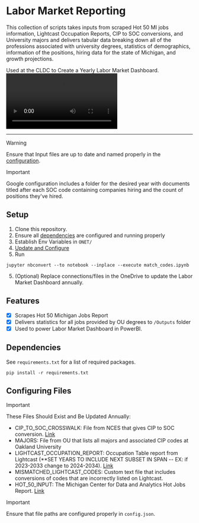 # Labor Market Reporting

This collection of scripts takes inputs from scraped Hot 50 MI jobs information, Lightcast Occupation Reports, CIP to SOC conversions, and University majors and delivers
tabular data breaking down all of the professions associated with university degrees, statistics of demographics, information of the positions, hiring data for the state of Michigan,
and growth projections.

Used at the CLDC to Create a Yearly Labor Market Dashboard.
<video controls src="demo.mp4" title="Demo"></video>
***

> [!WARNING]
> Ensure that Input files are up to date and named properly in the [configuration](#configuring-files).

> [!IMPORTANT]
> Google configuration includes a folder for the desired year with documents titled after each SOC code containing companies hiring and the count of positions they've hired.


## Setup
1. Clone this repository.
2. Ensure all [dependencies](#dependencies) are configured and running properly
3. Establish Env Variables in `ONET/`
4. [Update and Configure](#configuring-files)
5. Run 
```{jupyter}
jupyter nbconvert --to notebook --inplace --execute match_codes.ipynb
```
5. (Optional) Replace connections/files in the OneDrive to update the Labor Market Dashboard annually.

## Features
- [x] Scrapes Hot 50 Michigan Jobs Report 
- [x] Delivers statistics for all jobs provided by OU degrees to `/Outputs` folder
- [x] Used to power Labor Market Dashboard in PowerBI.

## Dependencies
See `requirements.txt` for a list of required packages.
``` {CLI}
pip install -r requirements.txt
```

## Configuring Files
> [!IMPORTANT]
> These Files Should Exist and Be Updated Annually: 
> * CIP_TO_SOC_CROSSWALK: File from NCES that gives CIP to SOC conversion. [Link](https://nces.ed.gov/ipeds/cipcode/post3.aspx?y=56)
> * MAJORS: File from OU that lists all majors and associated CIP codes at Oakland University
> * LIGHTCAST_OCCUPATION_REPORT: Occupation Table report from Lightcast (**SET YEARS TO INCLUDE NEXT SUBSET IN SPAN -- EX: if 2023-2033 change to 2024-2034). [Link](https://analyst.lightcast.io/analyst/?t=4ntrw#h=QDCXTPV.5CE7KuiyBpH9GyNG_J&page=occupation_table&vertical=standard&nation=us)
> * MISMATCHED_LIGHTCAST_CODES: Custom text file that includes conversions of codes that are incorrectly listed on Lightcast.
> * HOT_50_INPUT: The Michigan Center for Data and Analytics Hot Jobs Report. [Link](https://www.michigan.gov/mcda/reports/michigan-hot-50)

> [!IMPORTANT]
> Ensure that file paths are configured properly in `config.json`.


